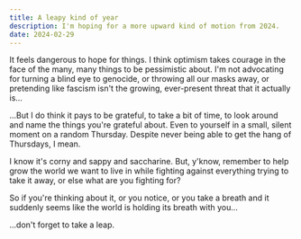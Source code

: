 ```yaml
---
title: A leapy kind of year
description: I'm hoping for a more upward kind of motion from 2024.
date: 2024-02-29
---
```


It feels dangerous to hope for things. I think optimism takes courage in the face of the many, many things to be pessimistic about. I'm not advocating for turning a blind eye to genocide, or throwing all our masks away, or pretending like fascism isn't the growing, ever-present threat that it actually is...

...But I do think it pays to be grateful, to take a bit of time, to look around and name the things you're grateful about. Even to yourself in a small, silent moment on a random Thursday. Despite never being able to get the hang of Thursdays, I mean.

I know it's corny and sappy and saccharine. But, y'know, remember to help grow the world we want to live in while fighting against everything trying to take it away, or else what are you fighting for?

So if you're thinking about it, or you notice, or you take a breath and it suddenly seems like the world is holding its breath with you...

...don't forget to take a leap.
